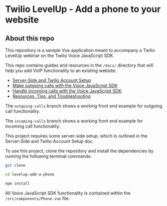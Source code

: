 # Twilio LevelUp - Add a phone to your website

## About this repo

This repository is a sample Vue application meant to accompany a Twilio LevelUp webinar on the Twilio Voice JavaScript SDK. 

This repo contains guides and resources in the `/docs/` directory that will help you add VoIP functionality to an existing website:

* [Server-Side and Twilio Account Setup](./docs/server-side.md)
* [Make outgoing calls with the Voice JavaScript SDK](./docs/outgoing-calls.md)
* [Handle incoming calls with the Voice JavaScript SDK](./docs/incoming-calls.md)
* [Resources, Tips, and Troubleshooting](./docs/resources.md)

The `outgoing-calls` branch shows a working front end example for outgoing call functionality.

The `incoming-calls` branch shows a working front end example for incoming call functionality. 

This project requires some server-side setup, which is outlined in the Server-Side and Twilio Account Setup doc. 

To use this project, clone the repository and install the dependencies by running the following terminal commands: 

```bash
git clone    
```
```bash
cd levelup-add-a-phone
```
```bash
npm install
```

All Voice JavaScript SDK functionality is contained within the `/src/components/Phone.vue` file.
